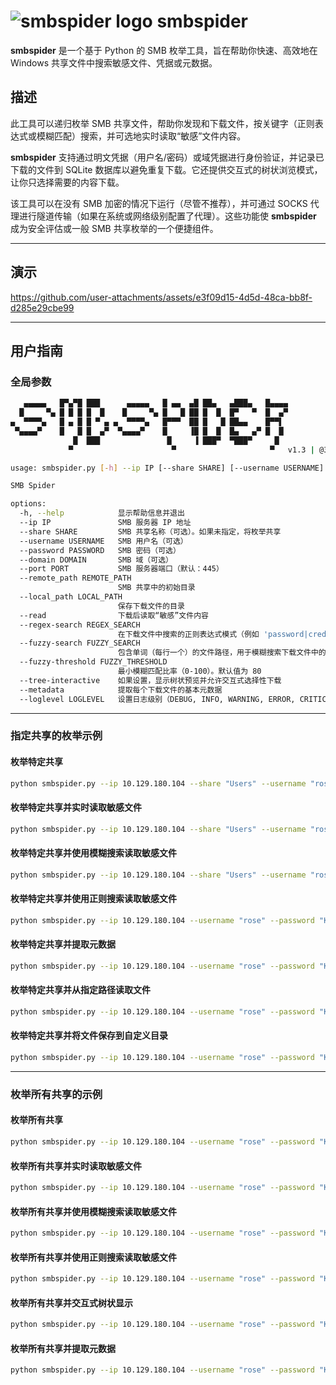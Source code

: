 # ![smbspider logo](https://dcollao.pages.dev/images/smbspider_logo.png) smbspider

**smbspider** 是一个基于 Python 的 SMB 枚举工具，旨在帮助你快速、高效地在 Windows 共享文件中搜索敏感文件、凭据或元数据。

## 描述

此工具可以递归枚举 SMB 共享文件，帮助你发现和下载文件，按关键字（正则表达式或模糊匹配）搜索，并可选地实时读取“敏感”文件内容。

**smbspider** 支持通过明文凭据（用户名/密码）或域凭据进行身份验证，并记录已下载的文件到 SQLite 数据库以避免重复下载。它还提供交互式的树状浏览模式，让你只选择需要的内容下载。

该工具可以在没有 SMB 加密的情况下运行（尽管不推荐），并可通过 SOCKS 代理进行隧道传输（如果在系统或网络级别配置了代理）。这些功能使 **smbspider** 成为安全评估或一般 SMB 共享枚举的一个便捷组件。

---

## 演示
https://github.com/user-attachments/assets/e3f09d15-4d5d-48ca-bb8f-d285e29cbe99

---

## 用户指南

### 全局参数

```bash
   ▄▄▄▄▄   █▀▄▀█ ███      ▄▄▄▄▄   █ ▄▄  ▄█ ██▄   ▄███▄   █▄▄▄▄ 
  █     ▀▄ █ █ █ █  █    █     ▀▄ █   █ ██ █  █  █▀   ▀  █  ▄▀ 
▄  ▀▀▀▀▄   █ ▄ █ █ ▀ ▄ ▄  ▀▀▀▀▄   █▀▀▀  ██ █   █ ██▄▄    █▀▀▌  
 ▀▄▄▄▄▀    █   █ █  ▄▀  ▀▄▄▄▄▀    █     ▐█ █  █  █▄   ▄▀ █  █  
              █  ███               █     ▐ ███▀  ▀███▀     █   
             ▀                      ▀                     ▀   v1.3 | @3ky_sec 

usage: smbspider.py [-h] --ip IP [--share SHARE] [--username USERNAME] [--password PASSWORD] [--domain DOMAIN] [--port PORT] [--remote_path REMOTE_PATH] [--local_path LOCAL_PATH] [--read] [--regex-search REGEX_SEARCH] [--fuzzy-search FUZZY_SEARCH] [--fuzzy-threshold FUZZY_THRESHOLD] [--tree-interactive] [--metadata] [--loglevel LOGLEVEL]

SMB Spider

options:
  -h, --help            显示帮助信息并退出
  --ip IP               SMB 服务器 IP 地址
  --share SHARE         SMB 共享名称（可选）。如果未指定，将枚举共享
  --username USERNAME   SMB 用户名（可选）
  --password PASSWORD   SMB 密码（可选）
  --domain DOMAIN       SMB 域（可选）
  --port PORT           SMB 服务器端口（默认：445）
  --remote_path REMOTE_PATH
                        SMB 共享中的初始目录
  --local_path LOCAL_PATH
                        保存下载文件的目录
  --read                下载后读取“敏感”文件内容
  --regex-search REGEX_SEARCH
                        在下载文件中搜索的正则表达式模式（例如 'password|credential|secret'）
  --fuzzy-search FUZZY_SEARCH
                        包含单词（每行一个）的文件路径，用于模糊搜索下载文件中的内容
  --fuzzy-threshold FUZZY_THRESHOLD
                        最小模糊匹配比率（0-100）。默认值为 80
  --tree-interactive    如果设置，显示树状预览并允许交互式选择性下载
  --metadata            提取每个下载文件的基本元数据
  --loglevel LOGLEVEL   设置日志级别（DEBUG, INFO, WARNING, ERROR, CRITICAL）。默认值为 INFO
```

---

### 指定共享的枚举示例

#### 枚举特定共享
```bash
python smbspider.py --ip 10.129.180.104 --share "Users" --username "rose" --password "KxEPkKe6R8su"
```

#### 枚举特定共享并实时读取敏感文件
```bash
python smbspider.py --ip 10.129.180.104 --share "Users" --username "rose" --password "KxEPkKe6R8su" --read
```

#### 枚举特定共享并使用模糊搜索读取敏感文件
```bash
python smbspider.py --ip 10.129.180.104 --share "Users" --username "rose" --password "KxEPkKe6R8su" --fuzzy-search common.txt --read
```

#### 枚举特定共享并使用正则搜索读取敏感文件
```bash
python smbspider.py --ip 10.129.180.104 --username "rose" --password "KxEPkKe6R8su" --share "Users" --regex-search "password|secret" --read
```

#### 枚举特定共享并提取元数据
```bash
python smbspider.py --ip 10.129.180.104 --username "rose" --password "KxEPkKe6R8su" --share "Users" --read --metadata
```

#### 枚举特定共享并从指定路径读取文件
```bash
python smbspider.py --ip 10.129.180.104 --username "rose" --password "KxEPkKe6R8su" --share "Users" --remote_path "\Default\Appdata\Local\Microsoft\Windows\WinX\Group3\" --read
```

#### 枚举特定共享并将文件保存到自定义目录
```bash
python smbspider.py --ip 10.129.180.104 --username "rose" --password "KxEPkKe6R8su" --share "Users" --remote_path "\Default\Appdata\Local\Microsoft\Windows\WinX\Group3" --local_path "Group_Downloads" --read
```

---

### 枚举所有共享的示例

#### 枚举所有共享
```bash
python smbspider.py --ip 10.129.180.104 --username "rose" --password "KxEPkKe6R8su"
```

#### 枚举所有共享并实时读取敏感文件
```bash
python smbspider.py --ip 10.129.180.104 --username "rose" --password "KxEPkKe6R8su" --read
```

#### 枚举所有共享并使用模糊搜索读取敏感文件
```bash
python smbspider.py --ip 10.129.180.104 --username "rose" --password "KxEPkKe6R8su" --fuzzy-search common.txt --read
```

#### 枚举所有共享并使用正则搜索读取敏感文件
```bash
python smbspider.py --ip 10.129.180.104 --username "rose" --password "KxEPkKe6R8su" --regex-search "password|secret" --read
```

#### 枚举所有共享并交互式树状显示
```bash
python smbspider.py --ip 10.129.180.104 --username "rose" --password "KxEPkKe6R8su" --read --tree-interactive
```

#### 枚举所有共享并提取元数据
```bash
python smbspider.py --ip 10.129.180.104 --username "rose" --password "KxEPkKe6R8su" --read --metadata
```
